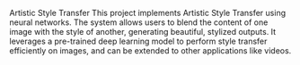 Artistic Style Transfer
This project implements Artistic Style Transfer using neural networks. The system allows users to blend the content of one image with the style of another, generating beautiful, stylized outputs. It leverages a pre-trained deep learning model to perform style transfer efficiently on images, and can be extended to other applications like videos.
